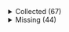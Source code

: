 <details><summary>Collected (67)</summary>
<p>

| Packet |
| --- |
| login |
| feature_flags |
| custom_payload |
| difficulty |
| abilities |
| held_item_slot |
| declare_recipes |
| tags |
| entity_status |
| declare_commands |
| unlock_recipes |
| position |
| server_data |
| player_info |
| initialize_world_border |
| update_time |
| spawn_position |
| update_view_position |
| map_chunk |
| bundle_delimiter |
| spawn_entity |
| entity_metadata |
| entity_update_attributes |
| entity_velocity |
| window_items |
| block_change |
| multi_block_change |
| advancements |
| update_health |
| experience |
| entity_equipment |
| entity_head_rotation |
| entity_move_look |
| entity_teleport |
| entity_look |
| update_light |
| rel_entity_move |
| world_event |
| entity_destroy |
| system_chat |
| named_entity_spawn |
| player_remove |
| tab_complete |
| player_chat |
| damage_event |
| death_combat_event |
| respawn |
| game_state_change |
| sound_effect |
| set_slot |
| set_cooldown |
| acknowledge_player_digging |
| entity_sound_effect |
| map |
| set_title_text |
| keep_alive |
| scoreboard_objective |
| scoreboard_display_objective |
| scoreboard_score |
| entity_effect |
| remove_entity_effect |
| open_window |
| craft_progress_bar |
| close_window |
| boss_bar |
| collect |
| statistics |

</p>
</details>
<details><summary>Missing (44)</summary>
<p>

| Packet |
| --- |
| spawn_entity_experience_orb |
| animation |
| block_break_animation |
| tile_entity_data |
| block_action |
| face_player |
| nbt_query_response |
| chat_suggestions |
| hide_message |
| kick_disconnect |
| profileless_chat |
| explosion |
| unload_chunk |
| open_horse_window |
| world_particles |
| trade_list |
| vehicle_move |
| open_book |
| open_sign_entity |
| craft_recipe_response |
| end_combat_event |
| enter_combat_event |
| resource_pack_send |
| camera |
| update_view_distance |
| attach_entity |
| set_passengers |
| teams |
| stop_sound |
| playerlist_header |
| select_advancement_tab |
| clear_titles |
| action_bar |
| world_border_center |
| world_border_lerp_size |
| world_border_size |
| world_border_warning_delay |
| world_border_warning_reach |
| ping |
| set_title_subtitle |
| set_title_time |
| simulation_distance |
| chunk_biomes |
| hurt_animation |

</p>
</details>
